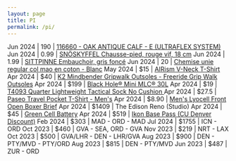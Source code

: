 ```yaml
---
layout: page
title: PI
permalink: /pi/
---
```



Jun 2024 | 190 | [116660 - OAK ANTIQUE CALF - E (ULTRAFLEX SYSTEM)](https://eu.meermin.com/products/116660-oak-antique-calf-e-ultraflex-system)
Jun 2024 | 0.99 | [SNÖSKYFFEL Chausse-pied, rouge vif, 18 cm](https://www.ikea.com/fr/fr/p/snoeskyffel-chausse-pied-rouge-vif-30530951/)
Jun 2024 | 1.99 | [SITTPINNE Embauchoir, gris foncé](https://www.ikea.com/fr/fr/p/sittpinne-embauchoir-gris-fonce-50546343/)
Jun 2024 | 20 | [Chemise unie regular col mao en coton - Blanc](https://www.jules.com/fr-fr/p/100493810000.html)
May 2024 | $15 | [AIRism V-Neck T-Shirt](https://www.uniqlo.com/us/en/products/E454311-000/)
Apr 2024 | $40 | [K2 Mindbender Gripwalk Outsoles - Freeride Grip Walk Outsoles](https://k2snow.com/en-us/p/freeride-grip-walk-outsoles-w-screws)
Apr 2024 | $199 | [Black Hole® Mini MLC® 30L](https://www.patagonia.com/product/black-hole-mini-mlc-convertible-backpack-30-liters/195699286993.html)
Apr 2024 | $19  | [T4093 Quarter Lightweight Tactical Sock No Cushion ](https://darntough.com/collections/tactical-socks/products/unisex-merino-wool-t4093-tactical-quarter-lightweight-tactical-socks)
Apr 2024 | $27.5 | [Paseo Travel Pocket T-Shirt - Men's](https://www.cotopaxi.com/products/paseo-travel-pocket-t-shirt-mens)
Apr 2024 | $8.90 | [Men's Lyocell Front Open Boxer Brief](https://www.muji.us/products/mens-lyocell-front-open-boxer-brief-fag3822a)
Apr 2024 | $1409 | The Edison Reno (Studio)
Apr 2024 | $45   | [Green Cell Battery](https://greencell.global/en/lenovo-ibm/5608-green-cell-battery-l18c3p71-l18c3p72-l18l3p73-l18m3p73-l18m3p74-for-lenovo-thinkpad-t490-t495-p43s-p14s-t14-gen-1-2.html) 
Apr 2024 | $519  | [Ikon Base Pass (CU Denver Discount)](https://www.ucdenver.edu/wellness/programs/adventure/ikon-pass-discount#ac-do-i-qualify-0)
Feb 2024 | $303  | MAD - ORD - MAD
Jul 2024 | $1755 | ICN - ORD
Oct 2023 | $460  | GVA - SEA, ORD - GVA
Nov 2023 | $219  | NRT - LAX
Oct 2023 | $500  | GVA/LHR - DEN - LHR/GVA
Aug 2023 | $900  | DEN - PTY/MVD - PTY/ORD 
Aug 2023 | $815  | DEN - PTY/MVD
Jun 2023 | $487  | ZUR - ORD
